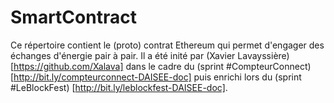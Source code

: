 # SmartContract

Ce répertoire contient le (proto) contrat Ethereum qui permet d'engager des échanges d'énergie pair à pair. Il a été inité par (Xavier Lavayssière) [https://github.com/Xalava] dans le cadre du (sprint #CompteurConnect) [http://bit.ly/compteurconnect-DAISEE-doc] puis enrichi lors du (sprint #LeBlockFest) [http://bit.ly/leblockfest-DAISEE-doc].
